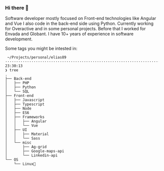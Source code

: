 ### Hi there 👋

Software developer mostly focused on Front-end technologies like Angular and Vue I also code in the back-end side using Python. Currently working for Overactive and in some personal projects. Before that I worked for Envada and Globant. I have 10+ years of experience in software development. 

Some tags you might be intested in:
```
 ~/Projects/personal/elias89 ············································································ 23:30:13
❯ tree
.
├── Back-end
│   ├── PHP
│   ├── Python
│   └── SQL
├── Front-end
│   ├── Javascript
│   ├── Typescript
│   ├── Node
│   ├── ES6
│   ├── Frameworks
│   │   ├── Angular
│   │   └── Vue
│   ├── UI
│   │   ├── Material
│   │   └── Sass
│   └── misc
│       ├── Ag-grid
│       ├── Google-maps-api
│       └── Linkedin-api
└── OS
    └── Linux💛
```
